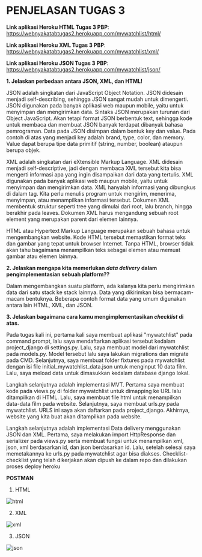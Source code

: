 # PENJELASAN TUGAS 3


**Link aplikasi Heroku HTML Tugas 3 PBP**: https://webnyakatabtugas2.herokuapp.com/mywatchlist/html/

**Link aplikasi Heroku XML Tugas 3 PBP**: https://webnyakatabtugas2.herokuapp.com/mywatchlist/xml/

**Link aplikasi Heroku JSON Tugas 3 PBP**: https://webnyakatabtugas2.herokuapp.com/mywatchlist/json/


**1. Jelaskan perbedaan antara JSON, XML, dan HTML!**

JSON adalah singkatan dari JavaScript Object Notation. JSON didesain menjadi self-describing, sehingga JSON sangat mudah untuk dimengerti. JSON digunakan pada banyak aplikasi web maupun mobile, yaitu untuk menyimpan dan mengirimkan data. Sintaks JSON merupakan turunan dari Object JavaScript. Akan tetapi format JSON berbentuk text, sehingga kode untuk membaca dan membuat JSON banyak terdapat dibanyak bahasa pemrograman. Data pada JSON disimpan dalam bentuk key dan value. Pada contoh di atas yang menjadi key adalah brand, type, color, dan memory. Value dapat berupa tipe data primitif (string, number, boolean) ataupun berupa objek.

XML adalah singkatan dari eXtensible Markup Language. XML didesain menjadi self-descriptive, jadi dengan membaca XML tersebut kita bisa mengerti informasi apa yang ingin disampaikan dari data yang tertulis. XML digunakan pada banyak aplikasi web maupun mobile, yaitu untuk menyimpan dan mengirimkan data. XML hanyalah informasi yang dibungkus di dalam tag. Kita perlu menulis program untuk mengirim, menerima, menyimpan, atau menampilkan informasi tersebut. Dokumen XML membentuk struktur seperti tree yang dimulai dari root, lalu branch, hingga berakhir pada leaves. Dokumen XML harus mengandung sebuah root element yang merupakan parent dari elemen lainnya.

HTML atau Hypertext Markup Language merupakan sebuah bahasa untuk mengembangkan website. Kode HTML tersebut memastikan format teks dan gambar yang tepat untuk browser Internet. Tanpa HTML, browser tidak akan tahu bagaimana menampilkan teks sebagai elemen atau memuat gambar atau elemen lainnya.

**2. Jelaskan mengapa kita memerlukan _data delivery_ dalam pengimplementasian sebuah platform??**

Dalam mengembangkan suatu platform, ada kalanya kita perlu mengirimkan data dari satu stack ke stack lainnya. Data yang dikirimkan bisa bermacam-macam bentuknya. Beberapa contoh format data yang umum digunakan antara lain HTML, XML, dan JSON.

**3. Jelaskan bagaimana cara kamu mengimplementasikan _checklist_ di atas.**

Pada tugas kali ini, pertama kali saya membuat aplikasi "mywatchlist" pada command prompt, lalu saya mendaftarkan aplikasi tersebut kedalam project_django di settings.py. Lalu, saya membuat model dari mywatchlist pada models.py. Model tersebut lalu saya lakukan migrations dan migrate pada CMD. Selanjutnya, saya membuat folder fixtures pada mywatchlist dengan isi file initial_mywatchlist_data.json untuk menginput 10 data film. Lalu, saya meload data untuk dimasukkan kedalam database django lokal.

Langkah selanjutnya adalah implementasi MVT. Pertama saya membuat kode pada views.py di folder mywatchlist untuk dimapping ke URL lalu ditampilkan di HTML. Lalu, saya membuat file html untuk menampilkan data-data film pada website. Selanjutnya, saya membuat urls.py pada mywatchlist. URLS ini saya akan daftarkan pada project_django. Akhirnya, website yang kita buat akan ditampilkan pada website.

Langkah selanjutnya adalah implementasi Data delivery menggunakan JSON dan XML. Pertama, saya melakukan import HttpResponse dan serializer pada views.py serta membuat fungsi untuk menampilkan xml, json, xml berdasarkan id, dan json berdasarkan id. Lalu, setelah selesai saya memetakannya ke urls.py pada mywatchlist agar bisa diakses. Checklist-checklist yang telah dikerjakan akan dipush ke dalam repo dan dilakukan proses deploy heroku

**POSTMAN**
1. HTML

![html](https://user-images.githubusercontent.com/112261948/191533902-22c4c7bd-00ed-4cc5-80a7-71b8d2783cff.jpg)

2. XML

![xml](https://user-images.githubusercontent.com/112261948/191534135-25bd7038-c97f-467b-bf5c-32abea722331.jpg)

3. JSON

![json](https://user-images.githubusercontent.com/112261948/191534208-c8ecceb5-61b4-4e52-a99d-2fe50b39c6e7.jpg)
